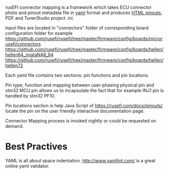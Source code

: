rusEFI connector mapping is a framework which takes ECU connector photo and pinout metadata file in [yaml](https://en.wikipedia.org/wiki/YAML) format and produces [HTML pinouts](https://rusefi.com/docs/pinouts/), PDF and TunerStudio project .ini.

Input files are located in "connectors" folder of corresponding board configuration folder for example https://github.com/rusefi/rusefi/tree/master/firmware/config/boards/microrusefi/connectors https://github.com/rusefi/rusefi/tree/master/firmware/config/boards/hellen/hellen64_miataNA6_94 https://github.com/rusefi/rusefi/tree/master/firmware/config/boards/hellen/hellen72

Each yaml file contains two sections: pin functions and pin locations.

Pin type, function and mapping between user-phasing physical pin and stm32 MCU pin allows us to incapsulate the fact that for example INJ1 pin is handled by stm32 PF10.

Pin locations section is help Java Script of https://rusefi.com/docs/pinouts/ locate the pin on the user friendly interactive documentation page.

Connector Mapping process is invoked nightly or could be requested on demand.

# Best Practives

YAML is all about space indentation. http://www.yamllint.com/ is a great online yaml validator.